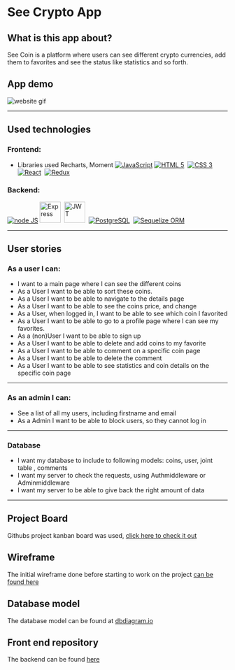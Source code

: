 # See Crypto App

## What is this app about?



See Coin is a platform where users can see different crypto currencies, add them to favorites and see the status like statistics and so forth.

## App demo

![ website gif](website.gif) 

---

## Used technologies

### Frontend:
- Libraries used Recharts, Moment
<a href="https://www.javascript.com/"><img src="https://img.icons8.com/color/48/000000/javascript.png" alt="JavaScript"></a>
<a href="https://www.w3.org/html/"><img src="https://img.icons8.com/color/48/000000/html-5.png" alt="HTML 5"/></a>&nbsp;
<a href="https://www.w3.org/TR/CSS/#css"><img src="https://img.icons8.com/color/48/000000/css3.png" alt="CSS 3"/></a>&nbsp;
<a href="https://reactjs.org/"><img src="https://img.icons8.com/officel/40/000000/react.png" alt="React"/></a>&nbsp;
<a href="https://redux.js.org/"><img src="https://img.icons8.com/color/48/000000/redux.png" alt="Redux"/></a>&nbsp;


### Backend:

<a href="https://nodejs.dev/"><img src="https://img.icons8.com/color/48/000000/nodejs.png" alt="node JS"/></a>
<a href="https://expressjs.com/"><img src="https://i.ibb.co/QCxVyFH/express-3-1.png" width=48 height=48 alt="Express"/></a>&nbsp;
<a href="https://jwt.io/"><img src="https://jwt.io/img/pic_logo.svg" width=48 height=48 alt="JWT"></a>&nbsp;
<a href="https://www.postgresql.org/"><img src="https://img.icons8.com/color/48/000000/postgreesql.png" alt="PostgreSQL"/></a>&nbsp;
<a href="https://sequelize.org/"><img src="https://i.ibb.co/LQtSfMw/seq-1.png" alt="Sequelize ORM"/></a>

---

## User stories

### As a user I can:

- I want to a main page where I can see the different coins
- As a User I want to be able to sort these coins.
- As a User I want to be able to navigate to the details page
- As a User I want to be able to see the coins price, and change
- As a User, when logged in, I want to be able to see which coin I favorited
- As a User I want to be able to go to a profile page where I can see my favorites.
- As a (non)User I want to be able to sign up
- As a User I want to be able to delete and add coins to my favorite
- As a User I want to be able to comment on a specific coin page
- As a User I want to be able to delete the comment
- As a User I want to be able to see statistics and coin details on the specific coin page

---

### As an admin I can:

- See a list of all my users, including firstname and email
- As a Admin I want to be able to block users, so they cannot log in


---
### Database
- I want my database to include to following models: coins, user, joint table , comments
- I want my server to check the requests, using Authmiddleware or Adminmiddleware 
- I want my server to be able to give back the right amount of data



---

## Project Board

Githubs project kanban board was used, [click here to check it out](https://github.com/users/jaussems/projects/1)

## Wireframe

The initial wireframe done before starting to work on the project [can be found here](https://drive.google.com/file/d/1jk0DzaP7EhhPtiHehMsmIvzEBw6l2yBw/view?usp=sharing)

## Database model

The database model can be found at [dbdiagram.io](https://dbdiagram.io/d/608d6179b29a09603d12f359)

## Front end repository

The backend can be found [here](https://github.com/jaussems/Portfolio-project-client)
